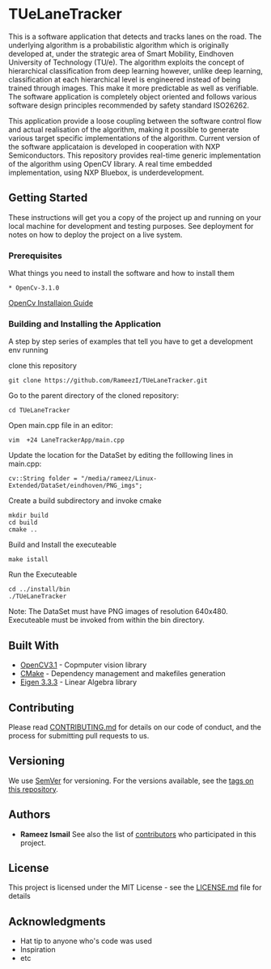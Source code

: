 # TUeLaneTracker

This is a software application that detects and tracks lanes on the road. The underlying algorithm is a probabilistic algorithm which is originally developed at, under the strategic area of Smart Mobility, Eindhoven University of Technology (TU/e). The algorithm exploits the concept of hierarchical classification from deep learning however, unlike deep learning, classification at each hierarchical level is engineered instead of being trained through images. This make it more predictable as well as verifiable. The software application is completely object oriented and follows various software design principles recommended by safety standard ISO26262. 

This application provide a loose coupling between the software control flow and actual realisation of the algorithm, making it possible to generate various target specific implementations of the algorithm. Current version of the software applicataion is developed in cooperation with NXP Semiconductors. This repository provides real-time generic implementation of the algorithm using OpenCV library. A real time embedded implementation, using NXP Bluebox, is underdevelopment.

## Getting Started

These instructions will get you a copy of the project up and running on your local machine for development and testing purposes. See deployment for notes on how to deploy the project on a live system.

### Prerequisites

What things you need to install the software and how to install them

```
* OpenCv-3.1.0
```
[OpenCv Installaion Guide](http://docs.opencv.org/3.1.0/d7/d9f/tutorial_linux_install.html)

### Building and Installing the Application

A step by step series of examples that tell you have to get a development env running

clone this repository 

```
git clone https://github.com/RameezI/TUeLaneTracker.git
```

Go to the parent directory of the cloned repository:
```
cd TUeLaneTracker
```
Open main.cpp file in an editor:
```
vim  +24 LaneTrackerApp/main.cpp
```
Update the location for the DataSet by editing the folllowing lines in main.cpp:
```
cv::String folder = "/media/rameez/Linux-Extended/DataSet/eindhoven/PNG_imgs";
```
Create a build subdirectory and invoke cmake
```
mkdir build
cd build
cmake ..
```

Build and Install the executeable
```
make istall
```
Run the Executeable
```
cd ../install/bin
./TUeLaneTracker
```
Note: The DataSet must have PNG images of resolution 640x480.
      Executeable must be invoked from within the bin directory.
       


## Built With

* [OpenCV3.1](http://docs.opencv.org/3.1.0/index.html) - Copmputer vision library
* [CMake](https://maven.apache.org/) - Dependency management and makefiles generation
* [Eigen 3.3.3](http://eigen.tuxfamily.org/index.php?title=Main_Page) - Linear Algebra  library

## Contributing

Please read [CONTRIBUTING.md](https://gist.github.com/PurpleBooth/b24679402957c63ec426) for details on our code of conduct, and the process for submitting pull requests to us.

## Versioning

We use [SemVer](http://semver.org/) for versioning. For the versions available, see the [tags on this repository](https://github.com/your/project/tags). 

## Authors
* **Rameez Ismail**
See also the list of [contributors](https://github.com/your/project/contributors) who participated in this project.

## License

This project is licensed under the MIT License - see the [LICENSE.md](LICENSE.md) file for details

## Acknowledgments

* Hat tip to anyone who's code was used
* Inspiration
* etc

